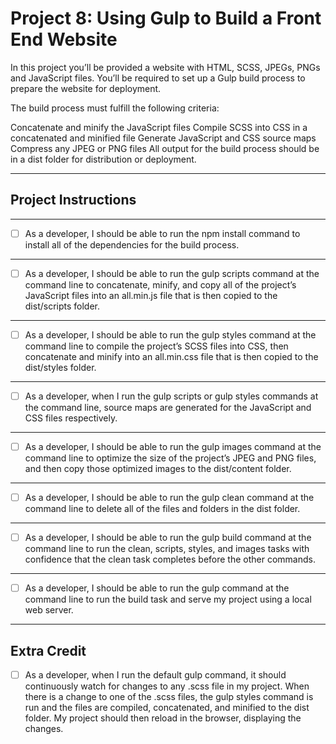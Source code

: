 # **Project 8**: Using Gulp to Build a Front End Website

In this project you’ll be provided a website with HTML, SCSS, JPEGs, PNGs and JavaScript files. You’ll be required to set up a Gulp build process to prepare the website for deployment.

The build process must fulfill the following criteria:

Concatenate and minify the JavaScript files
Compile SCSS into CSS in a concatenated and minified file
Generate JavaScript and CSS source maps
Compress any JPEG or PNG files
All output for the build process should be in a dist folder for distribution or deployment.

---

## Project Instructions

---

- [ ] As a developer, I should be able to run the npm install command to install all of the dependencies for the build process.

---

- [ ] As a developer, I should be able to run the gulp scripts command at the command line to concatenate, minify, and copy all of the project’s JavaScript files into an all.min.js file that is then copied to the dist/scripts folder.

---

- [ ] As a developer, I should be able to run the gulp styles command at the command line to compile the project’s SCSS files into CSS, then concatenate and minify into an all.min.css file that is then copied to the dist/styles folder.

---

- [ ] As a developer, when I run the gulp scripts or gulp styles commands at the command line, source maps are generated for the JavaScript and CSS files respectively.

---

- [ ] As a developer, I should be able to run the gulp images command at the command line to optimize the size of the project’s JPEG and PNG files, and then copy those optimized images to the dist/content folder.

---

- [ ] As a developer, I should be able to run the gulp clean command at the command line to delete all of the files and folders in the dist folder.

---

- [ ] As a developer, I should be able to run the gulp build command at the command line to run the clean, scripts, styles, and images tasks with confidence that the clean task completes before the other commands.

---

- [ ] As a developer, I should be able to run the gulp command at the command line to run the build task and serve my project using a local web server.

---

## Extra Credit

- [ ] As a developer, when I run the default gulp command, it should continuously watch for changes to any .scss file in my project. When there is a change to one of the .scss files, the gulp styles command is run and the files are compiled, concatenated, and minified to the dist folder. My project should then reload in the browser, displaying the changes.
